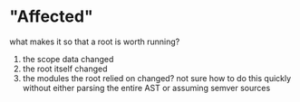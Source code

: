 # "Affected"

what makes it so that a root is worth running?

1. the scope data changed
2. the root itself changed
3. the modules the root relied on changed? not sure how to do this quickly
   without either parsing the entire AST or assuming semver sources
